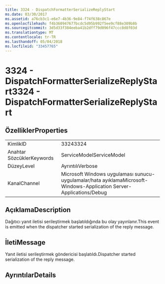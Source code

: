 ```yaml
---
title: 3324 - DispatchFormatterSerializeReplyStart
ms.date: 03/30/2017
ms.assetid: a76cb3c1-e6e7-4b36-9e84-f74f638c867e
ms.openlocfilehash: f4b360947677bcdc5d95b992f5ee9cf88e309b8b
ms.sourcegitcommit: 3d5d33f384eeba41b2dff79d096f47ccc8d8f03d
ms.translationtype: MT
ms.contentlocale: tr-TR
ms.lasthandoff: 05/04/2018
ms.locfileid: "33457765"
---
```

# <a name="3324---dispatchformatterserializereplystart"></a><span data-ttu-id="99fd9-102">3324 - DispatchFormatterSerializeReplyStart</span><span class="sxs-lookup"><span data-stu-id="99fd9-102">3324 - DispatchFormatterSerializeReplyStart</span></span>
## <a name="properties"></a><span data-ttu-id="99fd9-103">Özellikler</span><span class="sxs-lookup"><span data-stu-id="99fd9-103">Properties</span></span>  
  
|||  
|-|-|  
|<span data-ttu-id="99fd9-104">Kimlik</span><span class="sxs-lookup"><span data-stu-id="99fd9-104">ID</span></span>|<span data-ttu-id="99fd9-105">3324</span><span class="sxs-lookup"><span data-stu-id="99fd9-105">3324</span></span>|  
|<span data-ttu-id="99fd9-106">Anahtar Sözcükler</span><span class="sxs-lookup"><span data-stu-id="99fd9-106">Keywords</span></span>|<span data-ttu-id="99fd9-107">ServiceModel</span><span class="sxs-lookup"><span data-stu-id="99fd9-107">ServiceModel</span></span>|  
|<span data-ttu-id="99fd9-108">Düzey</span><span class="sxs-lookup"><span data-stu-id="99fd9-108">Level</span></span>|<span data-ttu-id="99fd9-109">Ayrıntılı</span><span class="sxs-lookup"><span data-stu-id="99fd9-109">Verbose</span></span>|  
|<span data-ttu-id="99fd9-110">Kanal</span><span class="sxs-lookup"><span data-stu-id="99fd9-110">Channel</span></span>|<span data-ttu-id="99fd9-111">Microsoft Windows uygulaması sunucu-uygulamalar/hata ayıklama</span><span class="sxs-lookup"><span data-stu-id="99fd9-111">Microsoft-Windows-Application Server-Applications/Debug</span></span>|  
  
## <a name="description"></a><span data-ttu-id="99fd9-112">Açıklama</span><span class="sxs-lookup"><span data-stu-id="99fd9-112">Description</span></span>  
 <span data-ttu-id="99fd9-113">Dağıtıcı yanıt iletisi serileştirmek başlatıldığında bu olay yayınlanır.</span><span class="sxs-lookup"><span data-stu-id="99fd9-113">This event is emitted when the dispatcher started serialization of the reply message.</span></span>  
  
## <a name="message"></a><span data-ttu-id="99fd9-114">İleti</span><span class="sxs-lookup"><span data-stu-id="99fd9-114">Message</span></span>  
 <span data-ttu-id="99fd9-115">Yanıt iletisi serileştirmek göndericisi başlatıldı.</span><span class="sxs-lookup"><span data-stu-id="99fd9-115">Dispatcher started serialization of the reply message.</span></span>  
  
## <a name="details"></a><span data-ttu-id="99fd9-116">Ayrıntılar</span><span class="sxs-lookup"><span data-stu-id="99fd9-116">Details</span></span>
